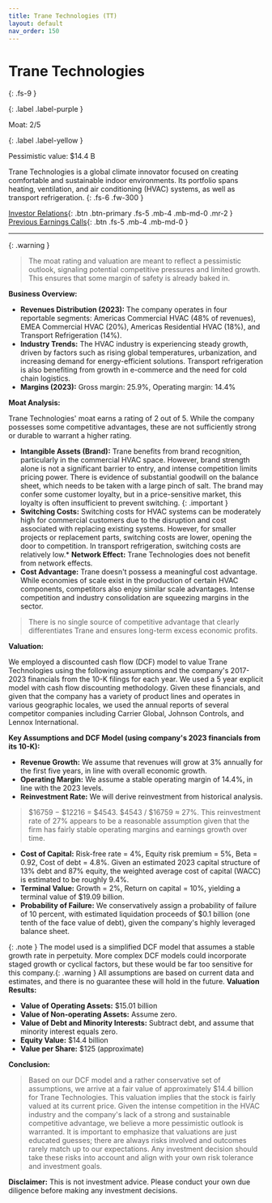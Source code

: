 ```yaml
---
title: Trane Technologies (TT)
layout: default
nav_order: 150
---
```


# Trane Technologies
{: .fs-9 }

{: .label .label-purple }

Moat: 2/5

{: .label .label-yellow }

Pessimistic value: $14.4 B

Trane Technologies is a global climate innovator focused on creating comfortable and sustainable indoor environments. Its portfolio spans heating, ventilation, and air conditioning (HVAC) systems, as well as transport refrigeration.
{: .fs-6 .fw-300 }

[Investor Relations](https://www.google.com/search?q=TT+investor+relations){: .btn .btn-primary .fs-5 .mb-4 .mb-md-0 .mr-2 }
[Previous Earnings Calls](https://discountingcashflows.com/company/TT/transcripts/){: .btn .fs-5 .mb-4 .mb-md-0 }

---

{: .warning } 
>The moat rating and valuation are meant to reflect a pessimistic outlook, signaling potential competitive pressures and limited growth. This ensures that some margin of safety is already baked in.


**Business Overview:**

* **Revenues Distribution (2023):** The company operates in four reportable segments: Americas Commercial HVAC (48% of revenues), EMEA Commercial HVAC (20%), Americas Residential HVAC (18%), and Transport Refrigeration (14%). 
* **Industry Trends:**  The HVAC industry is experiencing steady growth, driven by factors such as rising global temperatures, urbanization, and increasing demand for energy-efficient solutions. Transport refrigeration is also benefiting from growth in e-commerce and the need for cold chain logistics.
* **Margins (2023):** Gross margin: 25.9%, Operating margin: 14.4%

**Moat Analysis:**

Trane Technologies' moat earns a rating of 2 out of 5.  While the company possesses some competitive advantages, these are not sufficiently strong or durable to warrant a higher rating.

* **Intangible Assets (Brand):** Trane benefits from brand recognition, particularly in the commercial HVAC space. However, brand strength alone is not a significant barrier to entry, and intense competition limits pricing power. There is evidence of substantial goodwill on the balance sheet, which needs to be taken with a large pinch of salt. The brand may confer some customer loyalty, but in a price-sensitive market, this loyalty is often insufficient to prevent switching.
{: .important }
* **Switching Costs:** Switching costs for HVAC systems can be moderately high for commercial customers due to the disruption and cost associated with replacing existing systems. However, for smaller projects or replacement parts, switching costs are lower, opening the door to competition.  In transport refrigeration, switching costs are relatively low.* **Network Effect:** Trane Technologies does not benefit from network effects.
* **Cost Advantage:** Trane doesn't possess a meaningful cost advantage. While economies of scale exist in the production of certain HVAC components, competitors also enjoy similar scale advantages. Intense competition and industry consolidation are squeezing margins in the sector.

> There is no single source of competitive advantage that clearly differentiates Trane and ensures long-term excess economic profits.

**Valuation:**

We employed a discounted cash flow (DCF) model to value Trane Technologies using the following assumptions and the company's 2017-2023 financials from the 10-K filings for each year. We used a 5 year explicit model with cash flow discounting methodology. Given these financials, and given that the company has a variety of product lines and operates in various geographic locales, we used the annual reports of several competitor companies including Carrier Global, Johnson Controls, and Lennox International.

**Key Assumptions and DCF Model (using company's 2023 financials from its 10-K):**

* **Revenue Growth:**  We assume that revenues will grow at 3% annually for the first five years, in line with overall economic growth.
* **Operating Margin:** We assume a stable operating margin of 14.4%, in line with the 2023 levels.
* **Reinvestment Rate:** We will derive reinvestment from historical analysis. 
> $16759 − $12216 = $4543.
> $4543 / $16759 ≈ 27%. This reinvestment rate of 27% appears to be a reasonable assumption given that the firm has fairly stable operating margins and earnings growth over time.
* **Cost of Capital:**  Risk-free rate = 4%, Equity risk premium = 5%, Beta = 0.92, Cost of debt = 4.8%. Given an estimated 2023 capital structure of 13% debt and 87% equity, 
the weighted average cost of capital (WACC) is estimated to be roughly 9.4%.
* **Terminal Value:** Growth = 2%, Return on capital = 10%, yielding a terminal value of $19.09 billion.
* **Probability of Failure:** We conservatively assign a probability of failure of 10 percent, with estimated liquidation proceeds of $0.1 billion (one tenth of the face value of debt), given the company's highly leveraged balance sheet.

{: .note }
The model used is a simplified DCF model that assumes a stable growth rate in perpetuity. More complex DCF models could incorporate staged growth or cyclical factors, but these would be far too sensitive for this company.{: .warning }
All assumptions are based on current data and estimates, and there is no guarantee these will hold in the future.
**Valuation Results:**

* **Value of Operating Assets:** $15.01 billion
* **Value of Non-operating Assets:** Assume zero.
* **Value of Debt and Minority Interests:** Subtract debt, and assume that minority interest equals zero.
* **Equity Value:** $14.4 billion
* **Value per Share:** $125 (approximate)


**Conclusion:**

>Based on our DCF model and a rather conservative set of assumptions, we arrive at a fair value of approximately $14.4 billion for Trane Technologies. This valuation implies that the stock is fairly valued at its current price.  Given the intense competition in the HVAC industry and the company's lack of a strong and sustainable competitive advantage, we believe a more pessimistic outlook is warranted. It is important to emphasize that valuations are just educated guesses; there are always risks involved and outcomes rarely match up to our expectations. Any investment decision should take these risks into account and align with your own risk tolerance and investment goals.


**Disclaimer:** This is not investment advice. Please conduct your own due diligence before making any investment decisions.